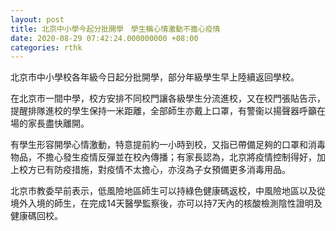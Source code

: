 ```yaml
---
layout: post
title: 北京中小學今起分批開學　學生稱心情激動不擔心疫情
date: 2020-08-29 07:42:24.000000000 +08:00
categories: rthk
---
```


北京市中小學校各年級今日起分批開學，部分年級學生早上陸續返回學校。

在北京市一間中學，校方安排不同校門讓各級學生分流進校，又在校門張貼告示，提醒排隊進校的學生保持一米距離，全部師生亦戴上口罩，有警衞以揚聲器呼籲在場的家長盡快離開。

有學生形容開學心情激動，特意提前約一小時到校，又指已帶備足夠的口罩和消毒物品，不擔心發生疫情反彈並在校內傳播；有家長認為，北京將疫情控制得好，加上校方已有防疫措施，對疫情不太擔心，亦沒為子女預備更多消毒用品。

北京市教委早前表示，低風險地區師生可以持綠色健康碼返校，中風險地區以及從境外入境的師生，在完成14天醫學監察後，亦可以持7天內的核酸檢測陰性證明及健康碼回校。
